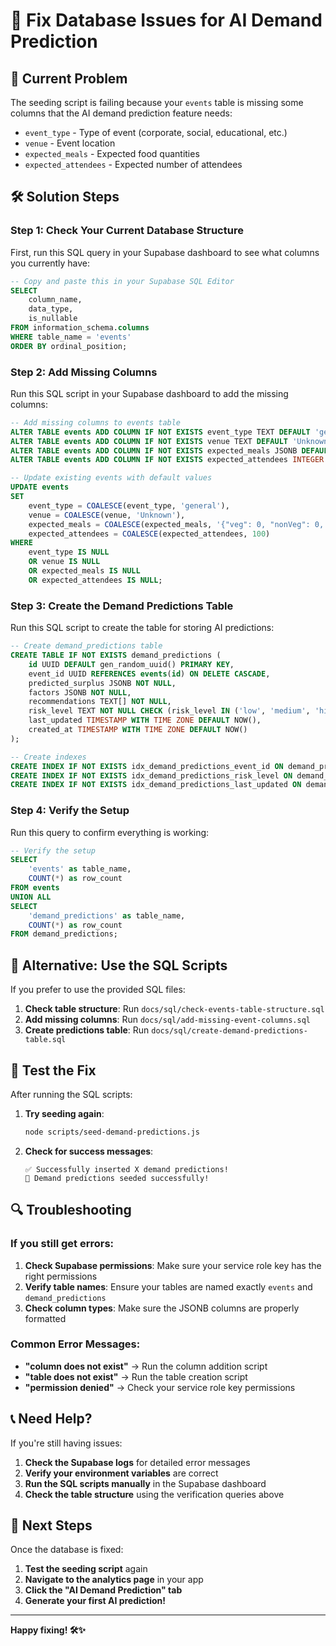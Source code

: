 # 🔧 Fix Database Issues for AI Demand Prediction

## 🚨 **Current Problem**

The seeding script is failing because your `events` table is missing some columns that the AI demand prediction feature needs:

- `event_type` - Type of event (corporate, social, educational, etc.)
- `venue` - Event location
- `expected_meals` - Expected food quantities
- `expected_attendees` - Expected number of attendees

## 🛠️ **Solution Steps**

### Step 1: Check Your Current Database Structure

First, run this SQL query in your Supabase dashboard to see what columns you currently have:

```sql
-- Copy and paste this in your Supabase SQL Editor
SELECT
    column_name,
    data_type,
    is_nullable
FROM information_schema.columns
WHERE table_name = 'events'
ORDER BY ordinal_position;
```

### Step 2: Add Missing Columns

Run this SQL script in your Supabase dashboard to add the missing columns:

```sql
-- Add missing columns to events table
ALTER TABLE events ADD COLUMN IF NOT EXISTS event_type TEXT DEFAULT 'general';
ALTER TABLE events ADD COLUMN IF NOT EXISTS venue TEXT DEFAULT 'Unknown';
ALTER TABLE events ADD COLUMN IF NOT EXISTS expected_meals JSONB DEFAULT '{"veg": 0, "nonVeg": 0, "total": 0}'::jsonb;
ALTER TABLE events ADD COLUMN IF NOT EXISTS expected_attendees INTEGER DEFAULT 100;

-- Update existing events with default values
UPDATE events
SET
    event_type = COALESCE(event_type, 'general'),
    venue = COALESCE(venue, 'Unknown'),
    expected_meals = COALESCE(expected_meals, '{"veg": 0, "nonVeg": 0, "total": 0}'::jsonb),
    expected_attendees = COALESCE(expected_attendees, 100)
WHERE
    event_type IS NULL
    OR venue IS NULL
    OR expected_meals IS NULL
    OR expected_attendees IS NULL;
```

### Step 3: Create the Demand Predictions Table

Run this SQL script to create the table for storing AI predictions:

```sql
-- Create demand_predictions table
CREATE TABLE IF NOT EXISTS demand_predictions (
    id UUID DEFAULT gen_random_uuid() PRIMARY KEY,
    event_id UUID REFERENCES events(id) ON DELETE CASCADE,
    predicted_surplus JSONB NOT NULL,
    factors JSONB NOT NULL,
    recommendations TEXT[] NOT NULL,
    risk_level TEXT NOT NULL CHECK (risk_level IN ('low', 'medium', 'high')),
    last_updated TIMESTAMP WITH TIME ZONE DEFAULT NOW(),
    created_at TIMESTAMP WITH TIME ZONE DEFAULT NOW()
);

-- Create indexes
CREATE INDEX IF NOT EXISTS idx_demand_predictions_event_id ON demand_predictions(event_id);
CREATE INDEX IF NOT EXISTS idx_demand_predictions_risk_level ON demand_predictions(risk_level);
CREATE INDEX IF NOT EXISTS idx_demand_predictions_last_updated ON demand_predictions(last_updated);
```

### Step 4: Verify the Setup

Run this query to confirm everything is working:

```sql
-- Verify the setup
SELECT
    'events' as table_name,
    COUNT(*) as row_count
FROM events
UNION ALL
SELECT
    'demand_predictions' as table_name,
    COUNT(*) as row_count
FROM demand_predictions;
```

## 🚀 **Alternative: Use the SQL Scripts**

If you prefer to use the provided SQL files:

1. **Check table structure**: Run `docs/sql/check-events-table-structure.sql`
2. **Add missing columns**: Run `docs/sql/add-missing-event-columns.sql`
3. **Create predictions table**: Run `docs/sql/create-demand-predictions-table.sql`

## 🧪 **Test the Fix**

After running the SQL scripts:

1. **Try seeding again**:

   ```bash
   node scripts/seed-demand-predictions.js
   ```

2. **Check for success messages**:
   ```
   ✅ Successfully inserted X demand predictions!
   🎉 Demand predictions seeded successfully!
   ```

## 🔍 **Troubleshooting**

### If you still get errors:

1. **Check Supabase permissions**: Make sure your service role key has the right permissions
2. **Verify table names**: Ensure your tables are named exactly `events` and `demand_predictions`
3. **Check column types**: Make sure the JSONB columns are properly formatted

### Common Error Messages:

- **"column does not exist"** → Run the column addition script
- **"table does not exist"** → Run the table creation script
- **"permission denied"** → Check your service role key permissions

## 📞 **Need Help?**

If you're still having issues:

1. **Check the Supabase logs** for detailed error messages
2. **Verify your environment variables** are correct
3. **Run the SQL scripts manually** in the Supabase dashboard
4. **Check the table structure** using the verification queries above

## 🎯 **Next Steps**

Once the database is fixed:

1. **Test the seeding script** again
2. **Navigate to the analytics page** in your app
3. **Click the "AI Demand Prediction" tab**
4. **Generate your first AI prediction!**

---

**Happy fixing! 🛠️✨**
